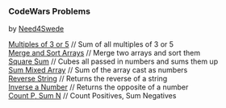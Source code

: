 ### CodeWars Problems
by <a href="https://github.com/need4swede" target="_blank">Need4Swede</a>

<a href="https://need4swede.github.io/CodeWars-JavaScript/multiples-of-3-or-5/index.html">Multiples of 3 or 5</a> // Sum of all multiples of 3 or 5<br>
<a href="https://need4swede.github.io/CodeWars-JavaScript/merge-and-sort-arrays/index.html">Merge and Sort Arrays</a> // Merge two arrays and sort them<br>
<a href="https://need4swede.github.io/CodeWars-JavaScript/square-sum/index.html">Square Sum</a> // Cubes all passed in numbers and sums them up<br>
<a href="https://need4swede.github.io/CodeWars-JavaScript/sum-mixed-array/index.html">Sum Mixed Array</a> // Sum of the array cast as numbers<br>
<a href="https://need4swede.github.io/CodeWars-JavaScript/reverse-string/index.html">Reverse String</a> // Returns the reverse of a string<br>
<a href="https://need4swede.github.io/CodeWars-JavaScript/inverse-number/index.html">Inverse a Number</a> // Returns the opposite of a number<br>
<a href="https://need4swede.github.io/CodeWars-JavaScript/count-p-sum-n/index.html">Count P, Sum N</a> // Count Positives, Sum Negatives<br>
